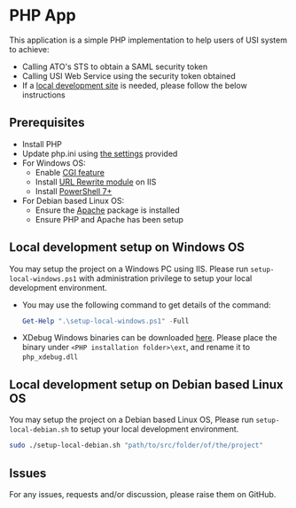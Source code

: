 # PHP App

This application is a simple PHP implementation to help users of USI system to achieve:

- Calling ATO's STS to obtain a SAML security token
- Calling USI Web Service using the security token obtained
- If a [local development site](https://www.usiphp.net) is needed, please follow the below instructions

## Prerequisites

- Install PHP
- Update php.ini using [the settings](./php-settings.ini) provided
- For Windows OS:
  - Enable [CGI feature](https://learn.microsoft.com/en-us/iis/configuration/system.webserver/cgi)
  - Install [URL Rewrite module](https://www.iis.net/downloads/microsoft/url-rewrite) on IIS
  - Install [PowerShell 7+](https://learn.microsoft.com/en-us/powershell/scripting/install/installing-powershell-on-windows?view=powershell-7.4)
- For Debian based Linux OS:
  - Ensure the [Apache](https://httpd.apache.org/) package is installed
  - Ensure PHP and Apache has been setup

## Local development setup on Windows OS

You may setup the project on a Windows PC using IIS. Please run `setup-local-windows.ps1` with administration privilege to setup your local development environment.

- You may use the following command to get details of the command:
  ```powershell
  Get-Help ".\setup-local-windows.ps1" -Full
  ```
- XDebug Windows binaries can be downloaded [here](https://xdebug.org/download). Please place the binary under `<PHP installation folder>\ext`, and rename it to `php_xdebug.dll`

## Local development setup on Debian based Linux OS

You may setup the project on a Debian based Linux OS, Please run `setup-local-debian.sh` to setup your local development environment.

```sh
sudo ./setup-local-debian.sh "path/to/src/folder/of/the/project"
```

## Issues

For any issues, requests and/or discussion, please raise them on GitHub.
